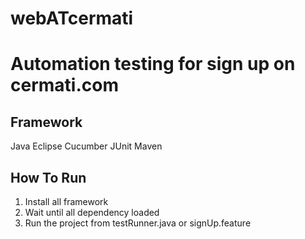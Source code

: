 # webATcermati
Automation testing for sign up on cermati.com
=============================================

Framework
---------
Java
Eclipse
Cucumber
JUnit
Maven

How To Run
----------
1. Install all framework
2. Wait until all dependency loaded
3. Run the project from testRunner.java or signUp.feature


